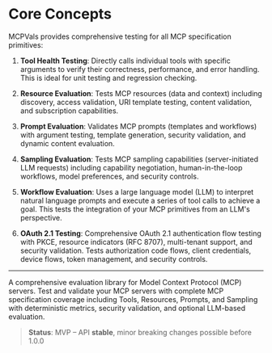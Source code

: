# Core Concepts

MCPVals provides comprehensive testing for all MCP specification primitives:

1.  **Tool Health Testing**: Directly calls individual tools with specific arguments to verify their correctness, performance, and error handling. This is ideal for unit testing and regression checking.

2.  **Resource Evaluation**: Tests MCP resources (data and context) including discovery, access validation, URI template testing, content validation, and subscription capabilities.

3.  **Prompt Evaluation**: Validates MCP prompts (templates and workflows) with argument testing, template generation, security validation, and dynamic content evaluation.

4.  **Sampling Evaluation**: Tests MCP sampling capabilities (server-initiated LLM requests) including capability negotiation, human-in-the-loop workflows, model preferences, and security controls.

5.  **Workflow Evaluation**: Uses a large language model (LLM) to interpret natural language prompts and execute a series of tool calls to achieve a goal. This tests the integration of your MCP primitives from an LLM's perspective.

6.  **OAuth 2.1 Testing**: Comprehensive OAuth 2.1 authentication flow testing with PKCE, resource indicators (RFC 8707), multi-tenant support, and security validation. Tests authorization code flows, client credentials, device flows, token management, and security controls.

---

A comprehensive evaluation library for Model Context Protocol (MCP) servers. Test and validate your MCP servers with complete MCP specification coverage including Tools, Resources, Prompts, and Sampling with deterministic metrics, security validation, and optional LLM-based evaluation.

> **Status**: MVP – API **stable**, minor breaking changes possible before 1.0.0
